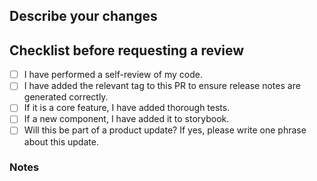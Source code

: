 ## Describe your changes

## Checklist before requesting a review

-   [ ] I have performed a self-review of my code.
-   [ ] I have added the relevant tag to this PR to ensure release notes are generated correctly.
-   [ ] If it is a core feature, I have added thorough tests.
-   [ ] If a new component, I have added it to storybook.
-   [ ] Will this be part of a product update? If yes, please write one phrase about this update.

### Notes
